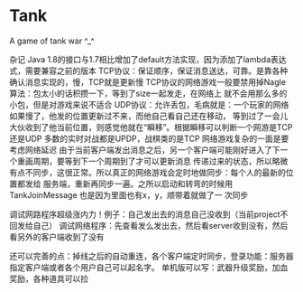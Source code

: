 # Tank
A game of tank war  ^_^

杂记
Java 1.8的接口与1.7相比增加了default方法实现，因为添加了lambda表达式，需要兼容之前的版本
TCP协议：保证顺序，保证消息送达，可靠。是靠各种确认消息实现的，慢，TCP就是更新慢
		TCP协议的网络游戏一般要禁用掉Nagle算法：包太小的话积攒一下，等到了size一起发走，在网络上
		就不会用那么多的小包，但是对游戏来说不适合
UDP协议：允许丢包，毛病就是：一个玩家的网络如果慢了，他发的位置更新过不来，而他自己看自己还在移动，
        等到过了一会儿大伙收到了他当前位置，则感觉他就在“瞬移”。根据瞬移可以判断一个网游是TCP还是UDP
        多数的实时对战都是UPDP，战棋类的是TCP
网络游戏复杂的一面是要考虑网络延迟
由于当前客户端发出消息之后，另一个客户端可能刚好进入了下一个重画周期，要等到下一个周期到了才可以更新消息
传递过来的状态，所以略微有点不同步，这很正常。所以真正的网络游戏会定时地做同步：每个人的最新的位置都发给
服务端，重新再同步一遍。之所以启动和转弯的时候用 TankJoinMessage 也是因为里面也有x，y，顺带着就做了一
次同步

调试网路程序超级涨内力！例子：自己发出去的消息自己没收到（当前project不回发给自己）
调试网络程序：先查看发么发出去，然后看server收到没有，然后看另外的客户端收到了没有

还可以完善的点：掉线之后的自动重连，各个客户端定时同步，登录功能：服务器指定客户端或者各个用户自己可以起名字。
单机版可以写：武器升级奖励，加血奖励，各种道具可以捡